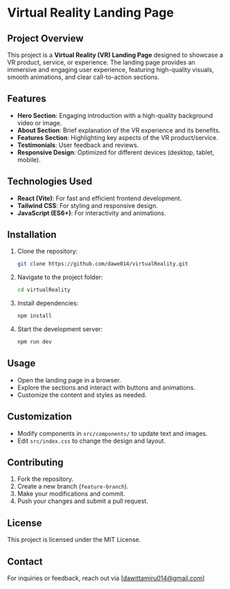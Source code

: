 # Virtual Reality Landing Page

## Project Overview
This project is a **Virtual Reality (VR) Landing Page** designed to showcase a VR product, service, or experience. The landing page provides an immersive and engaging user experience, featuring high-quality visuals, smooth animations, and clear call-to-action sections.

## Features
- **Hero Section**: Engaging introduction with a high-quality background video or image.
- **About Section**: Brief explanation of the VR experience and its benefits.
- **Features Section**: Highlighting key aspects of the VR product/service.
- **Testimonials**: User feedback and reviews.
- **Responsive Design**: Optimized for different devices (desktop, tablet, mobile).

## Technologies Used
- **React (Vite)**: For fast and efficient frontend development.
- **Tailwind CSS**: For styling and responsive design.
- **JavaScript (ES6+)**: For interactivity and animations.

## Installation
1. Clone the repository:
   ```bash
   git clone https://github.com/dawe014/virtualReality.git
   ```
2. Navigate to the project folder:
   ```bash
   cd virtualReality
   ```
3. Install dependencies:
   ```bash
   npm install
   ```
4. Start the development server:
   ```bash
   npm run dev
   ```

## Usage
- Open the landing page in a browser.
- Explore the sections and interact with buttons and animations.
- Customize the content and styles as needed.

## Customization
- Modify components in `src/components/` to update text and images.
- Edit `src/index.css` to change the design and layout.

## Contributing
1. Fork the repository.
2. Create a new branch (`feature-branch`).
3. Make your modifications and commit.
4. Push your changes and submit a pull request.

## License
This project is licensed under the MIT License.

## Contact
For inquiries or feedback, reach out via [dawittamiru014@gmail.com]
